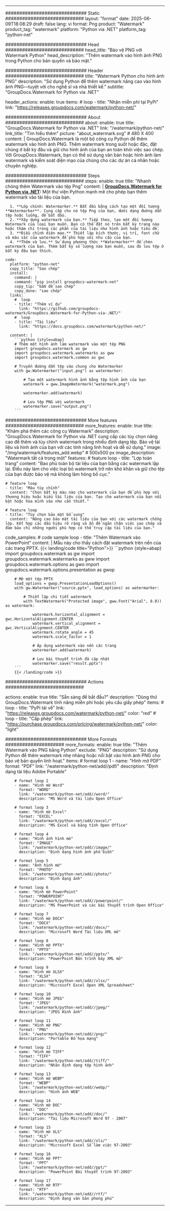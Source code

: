 
---
############################# Static ############################
layout: "format"
date:  2025-06-09T18:08:29
draft: false
lang: vi
format: Png
product: "Watermark"
product_tag: "watermark"
platform: "Python via .NET"
platform_tag: "python-net"

############################# Head ############################
head_title: "Bảo vệ PNG với Watermark Python"
head_description: "Thêm watermark vào hình ảnh PNG trong Python cho bản quyền và bảo mật."

############################# Header ############################
title: "Watermark Python cho hình ảnh PNG" 
description: "Sử dụng Python để thêm watermark nâng cao vào hình ảnh PNG—tuyệt vời cho nghệ sĩ và nhà thiết kế."
subtitle: "GroupDocs.Watermark for Python via .NET" 

header_actions:
  enable: true
  items:
    #  loop
    - title: "Nhận miễn phí tại PyPi"
      link: "https://releases.groupdocs.com/watermark/python-net/"
      
############################# About ############################
about:
    enable: true
    title: "GroupDocs.Watermark for Python via .NET"
    link: "/watermark/python-net/"
    link_title: "Tìm hiểu thêm"
    picture: "about_watermark.svg" # 480 X 400
    content: |
       GroupDocs.Watermark là một bộ công cụ Python để thêm watermark vào hình ảnh PNG. Thêm watermark trong suốt hoặc đặc, đặt chúng ở bất kỳ đâu và giữ cho hình ảnh của bạn an toàn khỏi việc sao chép. Với GroupDocs.Watermark, bạn có thể sử dụng văn bản hoặc hình ảnh làm watermark và kiểm soát diện mạo của chúng cho các dự án cá nhân hoặc chuyên nghiệp.

############################# Steps ############################
steps:
    enable: true
    title: "Nhanh chóng thêm Watermark vào tệp Png"
    content: |
      **[GroupDocs.Watermark for Python via .NET](https://products.groupdocs.com/watermark/python-net/):** Một thư viện Python mạnh mẽ cho phép bạn thêm watermark vào tài liệu của bạn.
      
      1. **Lớp chính: Watermarker.** Bắt đầu bằng cách tạo một đối tượng **Watermarker**. Cung cấp cho nó tệp Png của bạn, dưới dạng đường dẫn tệp hoặc luồng, để bắt đầu.
      2. **Xây dựng watermark của bạn.** Tiếp theo, tạo một đối tượng Watermark của loại bạn muốn. Bạn có thể đặt nó trên bất kỳ trang nào hoặc thậm chí trong các phần của tài liệu như hình ảnh hoặc tiêu đề.
      3. **Điều chỉnh diện mạo.** Thiết lập kích thước, vị trí, font chữ và màu sắc của watermark để phù hợp với nhu cầu của bạn.
      4. **Thêm và lưu.** Sử dụng phương thức **Watermarker** để chèn watermark của bạn. Thêm bất kỳ số lượng nào bạn muốn, sau đó lưu tệp ở bất kỳ đâu bạn thích.
   
    code:
      platform: "python-net"
      copy_title: "Sao chép"
      install:
        command: |
        command: "pip install groupdocs-watermark-net"
        copy_tip: "bấm để sao chép"
        copy_done: "sao chép"
      links:
        #  loop
        - title: "Thêm ví dụ"
          link: "https://github.com/groupdocs-watermark/GroupDocs.Watermark-for-Python-via-.NET/"
        #  loop
        - title: "Tài liệu"
          link: "https://docs.groupdocs.com/watermark/python-net/"
          
      content: |
        ```python {style=abap}
        # Thêm một hình ảnh làm watermark vào một tệp PNG
        import groupdocs.watermark as gw
        import groupdocs.watermark.watermarks as gww
        import groupdocs.watermark.common as gwс

        # Truyền đường dẫn tệp vào chung cho Watermarker
        with gw.Watermarker("input.png") as watermarker:

            # Tạo một watermark hình ảnh bằng tệp hình ảnh của bạn
            watermark = gww.ImageWatermark("watermark.png")

            watermarker.add(watermark)

            # Lưu tệp PNG với watermark
            watermarker.save("output.png")
        ```  

############################# More features ############################
more_features:
  enable: true
  title: "Khám phá thêm các công cụ Watermark"
  description: "GroupDocs.Watermark for Python via .NET cung cấp các tùy chọn nâng cao để thêm và tùy chỉnh watermark trong nhiều định dạng tệp. Bảo vệ tài liệu và hình ảnh của bạn với các tính năng linh hoạt và dễ sử dụng."
  image: "/img/watermark/features_add.webp" # 500x500 px
  image_description: "Watermark tất cả trong một"
  features:
    # feature loop
    - title: "Lợp toàn trang"
      content: "Bao phủ toàn bộ tài liệu của bạn bằng các watermark lặp lại. Điều này làm cho việc loại bỏ watermark trở nên khó khăn và giữ cho tệp của bạn được bảo vệ mà không làm hỏng bố cục."

    # feature loop
    - title: "Màu tùy chỉnh"
      content: "Chọn bất kỳ màu nào cho watermark của bạn để phù hợp với thương hiệu hoặc kiểu tài liệu của bạn. Tạo cho watermark của bạn nổi bật hoặc hòa mình vào như cần thiết."

    # feature loop
    - title: "Tùy chọn bảo mật bổ sung"
      content: "Nâng cao bảo mật tài liệu của bạn với các watermark chồng lớp. Kết hợp các dấu hiệu rõ ràng và ẩn để ngăn chặn việc sao chép và đảm bảo chỉ những người phù hợp có thể truy cập tài liệu của bạn."
      
  code_samples:
    # code sample loop
    - title: "Thêm Watermark vào PowerPoint"
      content: |
        Mẫu này cho thấy cách đặt watermark trên nền của các trang PPTX.
        {{< landing/code title="Python">}}
        ```python {style=abap}
        import groupdocs.watermark as gw
        import groupdocs.watermark.watermarks as gww
        import groupdocs.watermark.options as gwo
        import groupdocs.watermark.options.presentation as gwop

        # Mở một tệp PPTX
        load_options = gwop.PresentationLoadOptions()
        with gw.Watermarker("source.pptx", load_options) as watermarker:

            # Thiết lập chi tiết watermark
            with TextWatermark("Protected image", gww.Font("Arial", 8.0)) as watermark:

                watermark.horizontal_alignment = gwс.HorizontalAlignment.CENTER
                watermark.vertical_alignment = gwс.VerticalAlignment.CENTER
                watermark.rotate_angle = 45
                watermark.scale_factor = 1

                # Áp dụng watermark vào nền các trang
                watermarker.add(watermark)

                # Lưu bài thuyết trình đã cập nhật
                watermarker.save("result.pptx")
        ```
        {{< /landing/code >}}


############################# Actions ############################

actions:
  enable: true
  title: "Sẵn sàng để bắt đầu?"
  description: "Dùng thử GroupDocs.Watermark tính năng miễn phí hoặc yêu cầu giấy phép"
  items:
    #  loop
    - title: "PyPi tải về"
      link: "https://releases.groupdocs.com/watermark/python-net/"
      color: "red"
        #  loop
    - title: "Cấp phép"
      link: "https://purchase.groupdocs.com/pricing/watermark/python-net/"
      color: "light"


############################# More Formats #####################
more_formats:
    enable: true
    title: "Thêm Watermark vào PNG bằng Python"
    exclude: "PNG"
    description: "Sử dụng Python để thêm watermark nhẹ nhàng hoặc nổi bật vào hình ảnh PNG cho bảo vệ bản quyền linh hoạt."
    items: 
        # format loop 1
        - name: "Hình mờ PDF"
          format: "PDF"
          link: "/watermark/python-net/add//pdf/"
          description: "Định dạng tài liệu Adobe Portable"

        # format loop 2
        - name: "Hình mờ Word"
          format: "WORD"
          link: "/watermark/python-net/add//word/"
          description: "MS Word và tài liệu Open Office"
          
        # format loop 3
        - name: "Hình mờ Excel"
          format: "EXCEL"
          link: "/watermark/python-net/add//excel/"
          description: "MS Excel và bảng tính Open Office"

        # format loop 4
        - name: "Hình ảnh hình mờ"
          format: "IMAGE"
          link: "/watermark/python-net/add//image/"
          description: "Định dạng hình ảnh phổ biến"

        # format loop 5
        - name: "Ảnh hình mờ"
          format: "PHOTO"
          link: "/watermark/python-net/add//photo/"
          description: "Định dạng ảnh"

        # format loop 6
        - name: "Hình mờ PowerPoint"
          format: "POWERPOINT"
          link: "/watermark/python-net/add//powerpoint/"
          description: "MS PowerPoint và các bài thuyết trình Open Office"

        # format loop 7
        - name: "Hình mờ DOCX"
          format: "DOCX"
          link: "/watermark/python-net/add//docx/"
          description: "Microsoft Word Tài liệu XML mở"
          
        # format loop 8
        - name: "Hình mờ PPTX"
          format: "PPTX"
          link: "/watermark/python-net/add//pptx/"
          description: "PowerPoint Bản trình bày XML mở"
          
        # format loop 9
        - name: "Hình mờ XLSX"
          format: "XLSX"
          link: "/watermark/python-net/add//xlsx/"
          description: "Microsoft Excel Open XML Spreadsheet"

        # format loop 10
        - name: "Hình mờ JPEG"
          format: "JPEG"
          link: "/watermark/python-net/add//jpeg/"
          description: "JPEG Hình ảnh"

        # format loop 11
        - name: "Hình mờ PNG"
          format: "PNG"
          link: "/watermark/python-net/add//png/"
          description: "Portable Đồ họa mạng"

        # format loop 12
        - name: "Hình mờ TIFF"
          format: "TIFF"
          link: "/watermark/python-net/add//tiff/"
          description: "Nhãn định dạng tệp hình ảnh"

        # format loop 13
        - name: "Hình mờ WEBP"
          format: "WEBP"
          link: "/watermark/python-net/add//webp/"
          description: "Hình ảnh WEB"

        # format loop 14
        - name: "Hình mờ DOC"
          format: "DOC"
          link: "/watermark/python-net/add//doc/"
          description: "Tài liệu Microsoft Word 97 - 2007"

        # format loop 15
        - name: "Hình mờ XLS"
          format: "XLS"
          link: "/watermark/python-net/add//xls/"
          description: "Microsoft Excel Sổ làm việc 97-2003"

        # format loop 16
        - name: "Hình mờ PPT"
          format: "PPT"
          link: "/watermark/python-net/add//ppt/"
          description: "PowerPoint Bài thuyết trình 97-2003"

        # format loop 17
        - name: "Hình mờ RTF"
          format: "RTF"
          link: "/watermark/python-net/add//rtf/"
          description: "Định dạng văn bản phong phú"

---